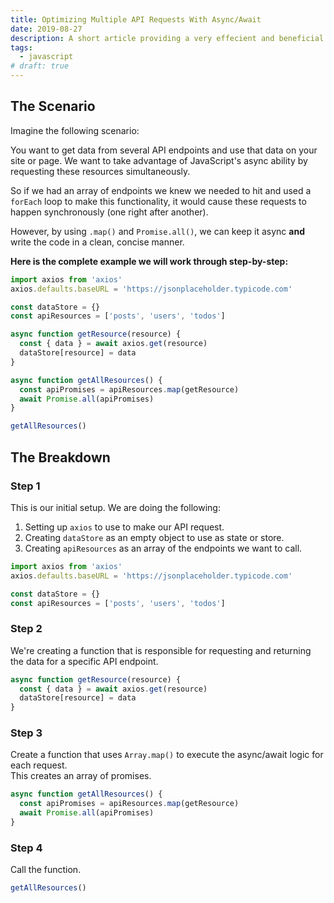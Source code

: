 ```yaml
---
title: Optimizing Multiple API Requests With Async/Await
date: 2019-08-27
description: A short article providing a very effecient and beneficial way of making API request with async/await.
tags:
  - javascript
# draft: true
---
```


## The Scenario

Imagine the following scenario:

You want to get data from several API endpoints and use that data on your site or page. We want to take advantage of JavaScript's async ability by requesting these resources simultaneously.

So if we had an array of endpoints we knew we needed to hit and used a `forEach` loop to make this functionality, it would cause these requests to happen synchronously (one right after another).

However, by using `.map()` and `Promise.all()`, we can keep it async **and** write the code in a clean, concise manner.

**Here is the complete example we will work through step-by-step:**

```js
import axios from 'axios'
axios.defaults.baseURL = 'https://jsonplaceholder.typicode.com'

const dataStore = {}
const apiResources = ['posts', 'users', 'todos']

async function getResource(resource) {
  const { data } = await axios.get(resource)
  dataStore[resource] = data
}

async function getAllResources() {
  const apiPromises = apiResources.map(getResource)
  await Promise.all(apiPromises)
}

getAllResources()
```

<!-- ::: tip YOU SHOULD KNOW...
:thumbsup: _In Part 2, we'll show how to use this approach to make batch updates_.
::: -->

## The Breakdown

### Step 1

This is our initial setup. We are doing the following:

1. Setting up `axios` to use to make our API request.
2. Creating `dataStore` as an empty object to use as state or store.
3. Creating `apiResources` as an array of the endpoints we want to call.

```js
import axios from 'axios'
axios.defaults.baseURL = 'https://jsonplaceholder.typicode.com'

const dataStore = {}
const apiResources = ['posts', 'users', 'todos']
```

### Step 2

We're creating a function that is responsible for requesting and returning the data for a specific API endpoint.

```js
async function getResource(resource) {
  const { data } = await axios.get(resource)
  dataStore[resource] = data
}
```

### Step 3

Create a function that uses `Array.map()` to execute the async/await logic for each request.  
This creates an array of promises.

```js
async function getAllResources() {
  const apiPromises = apiResources.map(getResource)
  await Promise.all(apiPromises)
}
```

### Step 4

Call the function.

```js
getAllResources()
```
